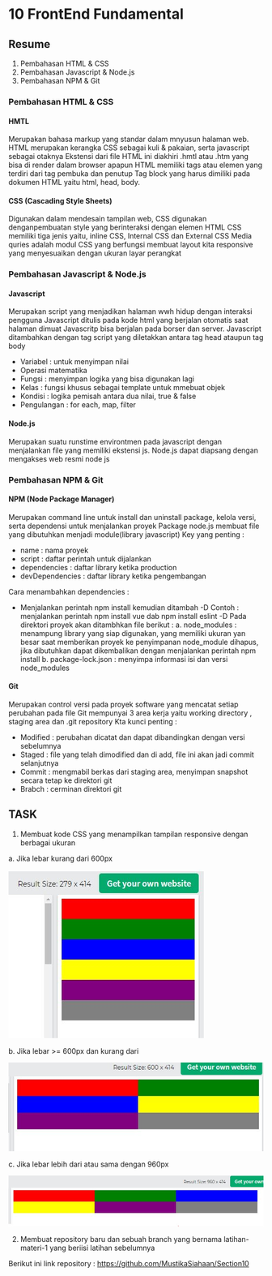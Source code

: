 # 10 FrontEnd Fundamental

## Resume
1. Pembahasan HTML & CSS
2. Pembahasan Javascript & Node.js
3. Pembahasan NPM & Git

### Pembahasan HTML & CSS

#### HMTL
Merupakan bahasa markup yang standar dalam mnyusun halaman web. HTML merupakan kerangka
CSS sebagai kuli & pakaian, serta javascript sebagai otaknya
Ekstensi dari file HTML ini diakhiri .hmtl atau .htm yang bisa di render dalam browser apapun
HTML memiliki tags atau elemen yang terdiri dari tag pembuka dan penutup
Tag block yang harus dimiliki pada dokumen HTML yaitu html, head, body.

#### CSS (Cascading Style Sheets)
Digunakan dalam mendesain tampilan web, 
CSS digunakan denganpembuatan style yang berinteraksi dengan elemen HTML
CSS memiliki tiga jenis yaitu, inline CSS, Internal CSS dan External CSS
Media quries adalah modul CSS yang berfungsi membuat layout kita responsive yang 
menyesuaikan dengan ukuran layar perangkat

### Pembahasan Javascript & Node.js

#### Javascript
Merupakan script yang menjadikan halaman wwh hidup dengan interaksi pengguna
Javascript ditulis pada kode html yang berjalan otomatis saat halaman dimuat
Javascritp bisa berjalan pada borser dan server. Javascript ditambahkan dengan tag script
yang diletakkan antara tag head ataupun tag body
- Variabel : untuk menyimpan nilai
- Operasi matematika
- Fungsi : menyimpan logika yang bisa digunakan lagi
- Kelas : fungsi khusus sebagai template untuk mmebuat objek
- Kondisi : logika pemisah antara dua nilai, true & false
- Pengulangan : for each, map, filter

#### Node.js
Merupakan suatu runstime environtmen pada javascript dengan menjalankan file yang
memiliki ekstensi js. Node.js dapat diapsang dengan mengakses web resmi node js

### Pembahasan NPM & Git

#### NPM (Node Package Manager)
Merupakan command line untuk install dan uninstall package, kelola versi, serta dependensi
untuk menjalankan proyek
Package node.js membuat file yang dibutuhkan menjadi module(library javascript)
Key yang penting :
- name : nama proyek
- script : daftar perintah untuk dijalankan
- dependencies : daftar library ketika production
- devDependencies : daftar library ketika pengembangan

Cara menambahkan dependencies :
- Menjalankan perintah npm install <nama module> kemudian ditambah -D
Contoh : menjalankan perintah npm install vue dab npm install eslint -D
Pada direktori proyek akan ditambhkan file berikut :
a. node_modules : menampung library yang siap digunakan, yang memiliki ukuran yan besar
saat memberikan proyek ke penyimpanan node_module dihapus, jika dibutuhkan dapat dikembalikan
dengan menjalankan perintah npm install
b. package-lock.json : menyimpa informasi isi dan versi node_modules

#### Git
Merupakan control versi pada proyek software yang mencatat setiap perubahan pada file
Git mempunyai 3 area kerja yaitu working directory , staging area dan .git repository
Kta kunci penting :
- Modified : perubahan dicatat dan dapat dibandingkan dengan versi sebelumnya
- Staged : file yang telah dimodified dan di add, file ini akan jadi commit selanjutnya
- Commit : mengmabil berkas dari staging area, menyimpan snapshot secara tetap ke direktori git
- Brabch : cerminan direktori git

 ## TASK 
  
  1. Membuat kode CSS yang menampilkan tampilan responsive dengan berbagai ukuran
 
  a. Jika lebar kurang dari 600px
  
![gambar satu](https://github.com/MustikaSiahaan/vue_Mustika-Marito-Siahaan/blob/master/10_Frontend%20Fundamental/screenshots/1.JPG)
  
  b. Jika lebar >= 600px dan kurang dari 
  
![gambar satu](https://github.com/MustikaSiahaan/vue_Mustika-Marito-Siahaan/blob/master/10_Frontend%20Fundamental/screenshots/2.JPG)
  
  c. Jika lebar lebih dari atau sama dengan 960px
  
![gambar satu](https://github.com/MustikaSiahaan/vue_Mustika-Marito-Siahaan/blob/master/10_Frontend%20Fundamental/screenshots/3.JPG)
  
  2. Membuat repository baru dan sebuah branch yang bernama latihan-materi-1 yang beriisi latihan sebelumnya
 
Berikut ini link repository : https://github.com/MustikaSiahaan/Section10






